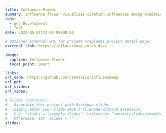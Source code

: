 ```yaml
---
title: Influence Flower
summary: Influence flower visualizes citation influences among academic entities, including papers, authors, institutions, and research topics.
tags:
  - Web Development
  - Tool
date: 2022-05-01T12:00:00+08:00

# Optional external URL for project (replaces project detail page).
external_link: https://influencemap.cmlab.dev/

image:
  caption: Influence Flower
  focal_point: Smart

links:
url_code: https://github.com/csmetrics/influencemap
url_pdf:
url_slides:
url_video:

# Slides (optional).
#   Associate this project with Markdown slides.
#   Simply enter your slide deck's filename without extension.
#   E.g. `slides = "example-slides"` references `content/slides/example-slides.md`.
#   Otherwise, set `slides = ""`.
slides:
---
```


